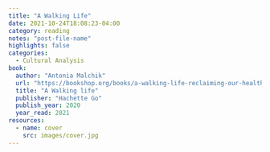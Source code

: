 ```yaml
---
title: "A Walking Life"
date: 2021-10-24T18:08:23-04:00
category: reading
notes: "post-file-name"
highlights: false
categories:
  - Cultural Analysis
book:
  author: "Antonia Malchik"
  url: "https://bookshop.org/books/a-walking-life-reclaiming-our-health-and-our-freedom-one-step-at-a-time/9780738234885"
  title: "A Walking life"
  publisher: "Hachette Go"
  publish_year: 2020
  year_read: 2021
resources:
  - name: cover
    src: images/cover.jpg
---
```



